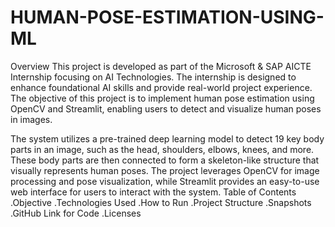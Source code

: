 # HUMAN-POSE-ESTIMATION-USING-ML
Overview
This project is developed as part of the Microsoft & SAP AICTE Internship focusing on AI Technologies. The internship is designed to enhance foundational AI skills and provide real-world project experience. The objective of this project is to implement human pose estimation using OpenCV and Streamlit, enabling users to detect and visualize human poses in images.

The system utilizes a pre-trained deep learning model to detect 19 key body parts in an image, such as the head, shoulders, elbows, knees, and more. These body parts are then connected to form a skeleton-like structure that visually represents human poses. The project leverages OpenCV for image processing and pose visualization, while Streamlit provides an easy-to-use web interface for users to interact with the system.
Table of Contents
.Objective
.Technologies Used
.How to Run
.Project Structure
.Snapshots
.GitHub Link for Code
.Licenses
